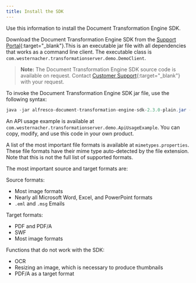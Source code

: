 ```yaml
---
title: Install the SDK
---
```


Use this information to install the Document Transformation Engine SDK.

Download the Document Transformation Engine SDK from the [Support Portal](https://support.alfresco.com){:target="_blank"}.This is an executable jar file with all dependencies that works as a command line client. The executable class is `com.westernacher.transformationserver.demo.DemoClient`.

> **Note:** The Document Transformation Engine SDK source code is available on request. Contact [Customer Support](https://support.alfresco.com){:target="_blank"} with your request.

To invoke the Document Transformation Engine SDK jar file, use the following syntax:

```java
java -jar alfresco-document-transformation-engine-sdk-2.3.0-plain.jar -in input.doc -out output.pdf -url http://trafo-url:8080transformation-server
```

An API usage example is available at `com.westernacher.transformationserver.demo.ApiUsageExample`. You can copy, modify, and use this code in your own product.

A list of the most important file formats is available at `mimetypes.properties`. These file formats have their mime type auto-detected by the file extension. Note that this is not the full list of supported formats.

The most important source and target formats are:

Source formats:

* Most image formats
* Nearly all Microsoft Word, Excel, and PowerPoint formats
* `.eml` and `.msg` Emails

Target formats:

* PDF and PDF/A
* SWF
* Most image formats

Functions that do not work with the SDK:

* OCR
* Resizing an image, which is necessary to produce thumbnails
* PDF/A as a target format
